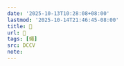 ```yaml
---
date: '2025-10-13T10:28:08+08:00'
lastmod: '2025-10-14T21:46:45-08:00'
title: 􁩼
url: 􁩼
tags: [蠅]
src: DCCV
note:
---
```

